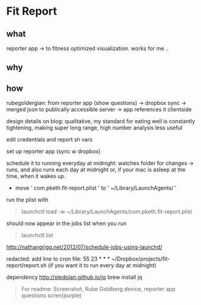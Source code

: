 # Fit Report

## what

reporter app -> to fitness optimized visualization. works for me ..

## why

## how

rubegoldergian:
from reporter app (show questions) -> dropbox sync -> merged json to publically accessible server -> app references it clientside

design details on blog:
qualitative, my standard for eating well is constantly tightening, making super long range, high number analysis less useful

edit
credentials and report sh vars

set up reporter app (sync w dropbox)

schedule it to running everyday at midnight:
watches folder for changes -> runs, and also runs each day at midnight or, if your mac is asleep at the time, when it wakes up.

- move ' com.pketh.fit-report.plist ' to ' ~/Library/LaunchAgents/ '

run the plist with
> launchctl load -w ~/Library/LaunchAgents/com.pketh.fit-report.plist

should now appear in the jobs list when you run
> launchctl list

http://nathangrigg.net/2012/07/schedule-jobs-using-launchd/

redacted:
add line to cron file:
55 23 * * * ~/Dropbox/projects/fit-report/report.sh
(if you want it to run every day at midnight)

dependency
http://stedolan.github.io/jq
brew install jq

> For readme: Screenshot, Rube Goldberg device, reporter app questions scren(purple)